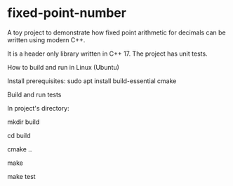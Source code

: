 # fixed-point-number

A toy project to demonstrate how fixed point arithmetic for decimals can be written using modern C++.

It is a header only library written in C++ 17. The project has unit tests.

How to build and run in Linux (Ubuntu)

Install prerequisites:
sudo apt install build-essential cmake

Build and run tests

In project's directory:

mkdir build

cd build

cmake ..

make

make test
